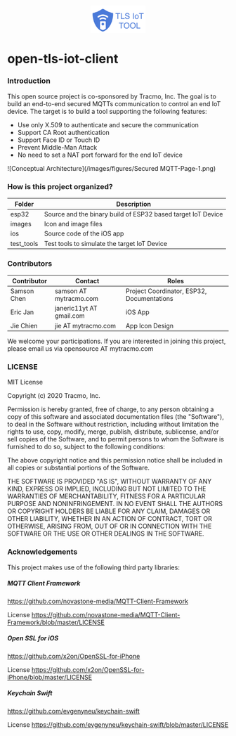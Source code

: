 <p align="center">
	<img src="images/tls_iot_tool.png" width="25%" alt="TLS-IoT-Tools"/>
</p> 

# open-tls-iot-client

### Introduction

This open source project is co-sponsored by Tracmo, Inc. The goal is to build an end-to-end secured MQTTs communication to control an end IoT device. The target is to build a tool supporting the following features:
* Use only X.509 to authenticate and secure the communication
* Support CA Root authentication
* Support Face ID or Touch ID
* Prevent Middle-Man Attack
* No need to set a NAT port forward for the end IoT device

![Conceptual Architecture](/images/figures/Secured MQTT-Page-1.png)

### How is this project organized?

| Folder     | Description                                                  |
|------------|--------------------------------------------------------------|
| esp32      | Source and the binary build of ESP32 based target IoT Device |
| images     | Icon and image files                                         |
| ios        | Source code of the iOS app                                   |
| test_tools | Test tools to simulate the target IoT Device                 |

### Contributors

| Contributor | Contact                  | Roles                                      |
|-------------|--------------------------|--------------------------------------------|
| Samson Chen | samson AT mytracmo.com   | Project Coordinator, ESP32, Documentations |
| Eric Jan    | janeric11yt AT gmail.com | iOS App                                    |
| Jie Chien   | jie AT mytracmo.com      | App Icon Design                            |

We welcome your participations. If you are interested in joining this project, please email us via
opensource AT mytracmo.com

### LICENSE

MIT License

Copyright (c) 2020 Tracmo, Inc.

Permission is hereby granted, free of charge, to any person obtaining a copy
of this software and associated documentation files (the "Software"), to deal
in the Software without restriction, including without limitation the rights
to use, copy, modify, merge, publish, distribute, sublicense, and/or sell
copies of the Software, and to permit persons to whom the Software is
furnished to do so, subject to the following conditions:

The above copyright notice and this permission notice shall be included in all
copies or substantial portions of the Software.

THE SOFTWARE IS PROVIDED "AS IS", WITHOUT WARRANTY OF ANY KIND, EXPRESS OR
IMPLIED, INCLUDING BUT NOT LIMITED TO THE WARRANTIES OF MERCHANTABILITY,
FITNESS FOR A PARTICULAR PURPOSE AND NONINFRINGEMENT. IN NO EVENT SHALL THE
AUTHORS OR COPYRIGHT HOLDERS BE LIABLE FOR ANY CLAIM, DAMAGES OR OTHER
LIABILITY, WHETHER IN AN ACTION OF CONTRACT, TORT OR OTHERWISE, ARISING FROM,
OUT OF OR IN CONNECTION WITH THE SOFTWARE OR THE USE OR OTHER DEALINGS IN THE
SOFTWARE.

### Acknowledgements

This project makes use of the following third party libraries:

##### MQTT Client Framework

https://github.com/novastone-media/MQTT-Client-Framework

License
https://github.com/novastone-media/MQTT-Client-Framework/blob/master/LICENSE

##### Open SSL for iOS

https://github.com/x2on/OpenSSL-for-iPhone

License
https://github.com/x2on/OpenSSL-for-iPhone/blob/master/LICENSE

##### Keychain Swift

https://github.com/evgenyneu/keychain-swift

License
https://github.com/evgenyneu/keychain-swift/blob/master/LICENSE
